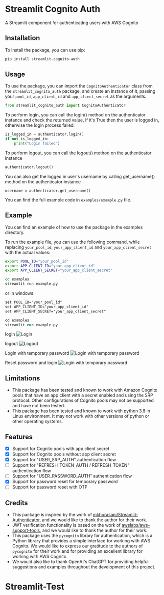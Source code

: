 # Streamlit Cognito Auth

A Streamlit component for authenticating users with AWS Cognito

## Installation

To install the package, you can use pip:

```sh
pip install streamlit-cognito-auth
```

## Usage

To use the package, you can import the `CognitoAuthenticator` class from the `streamlit_cognito_auth` package, and create an instance of it, passing your `pool_id`, `app_client_id` and `app_client_secret` as the arguments.

```python
from streamlit_cognito_auth import CognitoAuthenticator
```

To perform login, you can call the login() method on the authenticator instance and check the returned value, if it's True then the user is logged in, otherwise the login process failed.

```python
is_logged_in = authenticator.login()
if not is_logged_in:
    print("Login failed")
```

To perform logout, you can call the logout() method on the authenticator instance

```python
authenticator.logout()
```

You can also get the logged in user's username by calling get_username() method on the authenticator instance

```
username = authenticator.get_username()
```

You can find the full example code in `examples/example.py` file.

## Example

You can find an example of how to use the package in the examples directory.

To run the example file, you can use the following command, while replacing `your_pool_id`, `your_app_client_id` and `your_app_client_secret` with the actual values:

```sh
export POOL_ID="your_pool_id"
export APP_CLIENT_ID="your_app_client_id"
export APP_CLIENT_SECRET="your_app_client_secret"

cd examples
streamlit run example.py
```

or in windows

```ps
set POOL_ID="your_pool_id"
set APP_CLIENT_ID="your_app_client_id"
set APP_CLIENT_SECRET="your_app_client_secret"

cd examples
streamlit run example.py
```

login
![Login](https://raw.githubusercontent.com/pop-srw/streamlit-cognito-auth/main/images/login.gif)

logout
![Logout](https://raw.githubusercontent.com/pop-srw/streamlit-cognito-auth/main/images/logout.gif)

Login with temporary password
![Login with temporary password](https://raw.githubusercontent.com/pop-srw/streamlit-cognito-auth/main/images/password-reset-01.gif)

Reset password and login
![Login with temporary password](https://raw.githubusercontent.com/pop-srw/streamlit-cognito-auth/main/images/password-reset-02.gif)

## Limitations

- This package has been tested and known to work with Amazon Cognito pools that have an app client with a secret enabled and using the SRP protocol. Other configurations of Cognito pools may not be supported and have not been tested.
- This package has been tested and known to work with python 3.8 in Linux environment. It may not work with other versions of python or other operating systems.

## Features

- [x] Support for Cognito pools with app client secret
- [x] Support for Cognito pools without app client secret
- [x] Support for "USER_SRP_AUTH" authentication flow
- [ ] Support for "REFRESH_TOKEN_AUTH / REFRESH_TOKEN" authentication flow
- [ ] Support for "USER_PASSWORD_AUTH" authentication flow
- [x] Support for password reset for temporary password
- [ ] Support for password reset with OTP

## Credits

- This package is inspired by the work of [mkhorasani/Streamlit-Authenticator](https://github.com/mkhorasani/Streamlit-Authenticator), and we would like to thank the author for their work.
- JWT verification functionality is based on the work of [awslabs/aws-support-tools](https://github.com/awslabs/aws-support-tools/blob/master/Cognito/decode-verify-jwt/decode-verify-jwt.py), and we would like to thank the author for their work.
- This package uses the `pycognito` library for authentication, which is a Python library that provides a simple interface for working with AWS Cognito. We would like to express our gratitude to the authors of `pycognito` for their work and for providing an excellent library for working with AWS Cognito.
- We would also like to thank OpenAI's ChatGPT for providing helpful suggestions and examples throughout the development of this project.
# Streamlit-Test
